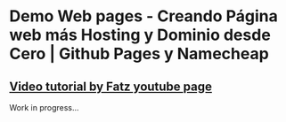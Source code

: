 # Demo Web pages - Creando Página web más Hosting y Dominio desde Cero | Github Pages y Namecheap

## [Video tutorial by Fatz youtube page](https://www.youtube.com/watch?v=hDggsjXjQro)

Work in progress...
